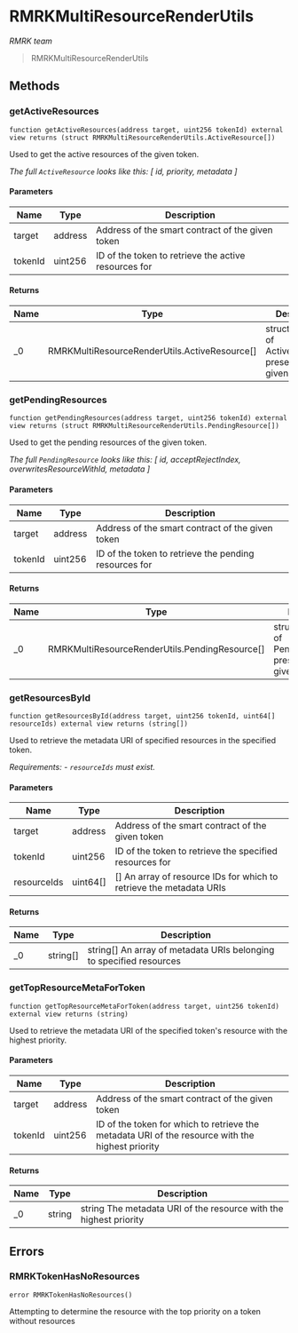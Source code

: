 # RMRKMultiResourceRenderUtils

*RMRK team*

> RMRKMultiResourceRenderUtils





## Methods

### getActiveResources

```solidity
function getActiveResources(address target, uint256 tokenId) external view returns (struct RMRKMultiResourceRenderUtils.ActiveResource[])
```

Used to get the active resources of the given token.

*The full `ActiveResource` looks like this:  [      id,      priority,      metadata  ]*

#### Parameters

| Name | Type | Description |
|---|---|---|
| target | address | Address of the smart contract of the given token |
| tokenId | uint256 | ID of the token to retrieve the active resources for |

#### Returns

| Name | Type | Description |
|---|---|---|
| _0 | RMRKMultiResourceRenderUtils.ActiveResource[] | struct[] An array of ActiveResources present on the given token |

### getPendingResources

```solidity
function getPendingResources(address target, uint256 tokenId) external view returns (struct RMRKMultiResourceRenderUtils.PendingResource[])
```

Used to get the pending resources of the given token.

*The full `PendingResource` looks like this:  [      id,      acceptRejectIndex,      overwritesResourceWithId,      metadata  ]*

#### Parameters

| Name | Type | Description |
|---|---|---|
| target | address | Address of the smart contract of the given token |
| tokenId | uint256 | ID of the token to retrieve the pending resources for |

#### Returns

| Name | Type | Description |
|---|---|---|
| _0 | RMRKMultiResourceRenderUtils.PendingResource[] | struct[] An array of PendingResources present on the given token |

### getResourcesById

```solidity
function getResourcesById(address target, uint256 tokenId, uint64[] resourceIds) external view returns (string[])
```

Used to retrieve the metadata URI of specified resources in the specified token.

*Requirements:  - `resourceIds` must exist.*

#### Parameters

| Name | Type | Description |
|---|---|---|
| target | address | Address of the smart contract of the given token |
| tokenId | uint256 | ID of the token to retrieve the specified resources for |
| resourceIds | uint64[] | [] An array of resource IDs for which to retrieve the metadata URIs |

#### Returns

| Name | Type | Description |
|---|---|---|
| _0 | string[] | string[] An array of metadata URIs belonging to specified resources |

### getTopResourceMetaForToken

```solidity
function getTopResourceMetaForToken(address target, uint256 tokenId) external view returns (string)
```

Used to retrieve the metadata URI of the specified token&#39;s resource with the highest priority.



#### Parameters

| Name | Type | Description |
|---|---|---|
| target | address | Address of the smart contract of the given token |
| tokenId | uint256 | ID of the token for which to retrieve the metadata URI of the resource with the highest priority |

#### Returns

| Name | Type | Description |
|---|---|---|
| _0 | string | string The metadata URI of the resource with the highest priority |




## Errors

### RMRKTokenHasNoResources

```solidity
error RMRKTokenHasNoResources()
```

Attempting to determine the resource with the top priority on a token without resources





